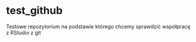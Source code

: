 # test_github
Testowe repozytorium na podstawie którego chcemy sprawdzić współpracę z RStudio z git
